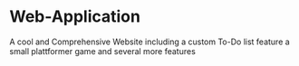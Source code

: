 # Web-Application
A cool and Comprehensive Website including a custom To-Do list feature a small plattformer game and several more features